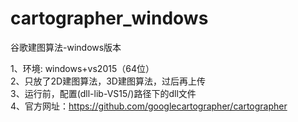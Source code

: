 # cartographer_windows
谷歌建图算法-windows版本

1、环境: windows+vs2015（64位）<br />
2、只放了2D建图算法，3D建图算法，过后再上传<br />
3、运行前，配置(dll-lib-VS15/)路径下的dll文件<br />
4、官方网址：https://github.com/googlecartographer/cartographer<br />
